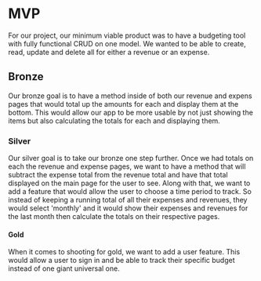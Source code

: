 # MVP 
For our project, our minimum viable product was to have a budgeting tool with fully functional CRUD on one model. We wanted to be able to create, read, update and delete all for either a revenue or an expense.

## Bronze
Our bronze goal is to have a method inside of both our revenue and expens pages that would total up the amounts for each and display them at the bottom. This would allow our app to be more usable by not just showing the items but also calculating the totals for each and displaying them.

### Silver 
Our silver goal is to take our bronze one step further. Once we had totals on each the revenue and expense pages, we want to have a method that will subtract the expense total from the revenue total and have that total displayed on the main page for the user to see. Along with that, we want to add a feature that would allow the user to choose a time period to track. So instead of keeping a running total of all their expenses and revenues, they would select 'monthly' and it would show their expenses and revenues for the last month then calculate the totals on their respective pages.

#### Gold
When it comes to shooting for gold, we want to add a user feature. This would allow a user to sign in and be able to track their specific budget instead of one giant universal one.